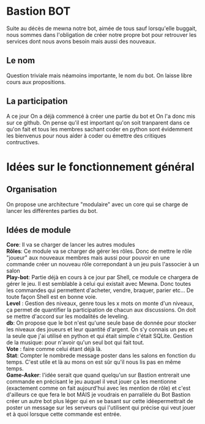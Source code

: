 # Bastion BOT
Suite au décès de mewna notre bot, aimée de tous sauf lorsqu'elle buggait, nous sommes dans
l'obligation de créer notre propre bot pour retrouver les services dont nous avons besoin mais
aussi des nouveaux.
## Le nom
Question triviale mais néamoins importante, le nom du bot. On laisse libre cours aux propositions.
## La participation
A ce jour On a déjà commencé à créer une partie du bot et On l'a donc mis sur ce github.
On pense qu'il est important qu'on soit tranparent dans ce qu'on fait et tous les membres sachant
coder en python sont évidemment les bienvenus pour nous aider à coder ou émettre des
critiques contructives.
# Idées sur le fonctionnement général
## Organisation
On propose une architecture "modulaire" avec un core qui se charge de lancer les différentes
parties du bot.
## Idées de module
**Core**: Il va se charger de lancer les autres modules  
**Rôles**: Ce module va se charger de gérer les rôles. Donc de mettre le rôle "joueur" aux
nouveaux membres mais aussi pour pouvoir en une commande créer un nouveau rôle
correpondant à un jeu puis l'associer à un salon  
**Play-bot**: Partie déjà en cours à ce jour par Shell, ce module ce chargera de gérer le jeu. Il
est semblable à celui qui existait avec Mewna. Donc toutes les commandes qui permettent
d'acheter, vendre, braquer, parier etc... De toute façon Shell est en bonne voie.  
**Level** : Gestion des niveaux, genre tous les x mots on monte d'un niveaux, ça permet de
quantifier la participation de chacun aux discussions. On doit se mettre d'accord sur les
modalités de leveling.  
**db**: On propose que le bot n'est qu'une seule base de donnée pour stocker les niveaux des
joueurs et leur quantité d'argent. On s'y connais un peu et la seule que j'ai utilisé en python
et qui était simple c'était SQLite.
Gestion de la musique: pour n'avoir qu'un seul bot qui fait tout.  
**Vote** : faire comme celui étant déjà là.  
**Stat**: Compter le nombrede message poster dans les salons en fonction du temps. C'est
utile et là au mons on est sûr qu'il nous lis pas en même temps.  
**Game-Asker**: l'idée serait que quand quelqu'un sur Bastion entrerait une commande en
précisant le jeu auquel il veut jouer ça les mentionne (exactement comme on fait
aujourd'hui avec les mention de rôle) et c'est d'ailleurs ce que fera le bot MAIS je voudrais en
parrallèle du Bot Bastion créer un autre bot plus léger qui en se basant sur cette idéepermettrait de poster un message sur les serveurs qui l'utilisent qui précise qui veut jouer et
à quoi lorsque cette commande est entrée.
